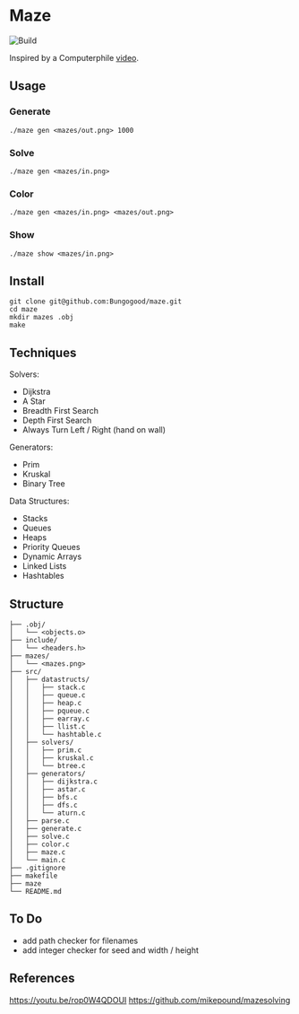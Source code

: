 # Maze

![Build](https://github.com/Bungogood/maze/actions/workflows/make.yml/badge.svg)

Inspired by a Computerphile [video](https://youtu.be/rop0W4QDOUI).

## Usage

### Generate
```
./maze gen <mazes/out.png> 1000
```

### Solve
```
./maze gen <mazes/in.png>
```

### Color
```
./maze gen <mazes/in.png> <mazes/out.png>
```

### Show
```
./maze show <mazes/in.png>
```

## Install

```
git clone git@github.com:Bungogood/maze.git
cd maze
mkdir mazes .obj
make
```

## Techniques

Solvers:

- Dijkstra
- A Star
- Breadth First Search
- Depth First Search
- Always Turn Left / Right (hand on wall)

Generators:

- Prim
- Kruskal
- Binary Tree

Data Structures:

- Stacks
- Queues
- Heaps
- Priority Queues
- Dynamic Arrays
- Linked Lists
- Hashtables

## Structure

```
├── .obj/
│   └── <objects.o>
├── include/
│   └── <headers.h>
├── mazes/
│   └── <mazes.png>
├── src/
│   ├── datastructs/
│   │   ├── stack.c
│   │   ├── queue.c
│   │   ├── heap.c
│   │   ├── pqueue.c
│   │   ├── earray.c
│   │   ├── llist.c
│   │   └── hashtable.c
│   ├── solvers/
│   │   ├── prim.c
│   │   ├── kruskal.c
│   │   └── btree.c
│   ├── generators/
│   │   ├── dijkstra.c
│   │   ├── astar.c
│   │   ├── bfs.c
│   │   ├── dfs.c
│   │   └── aturn.c
│   ├── parse.c
│   ├── generate.c
│   ├── solve.c
│   ├── color.c
│   ├── maze.c
│   └── main.c
├── .gitignore
├── makefile
├── maze
└── README.md
```

## To Do

- add path checker for filenames
- add integer checker for seed and width / height

## References

https://youtu.be/rop0W4QDOUI
https://github.com/mikepound/mazesolving
